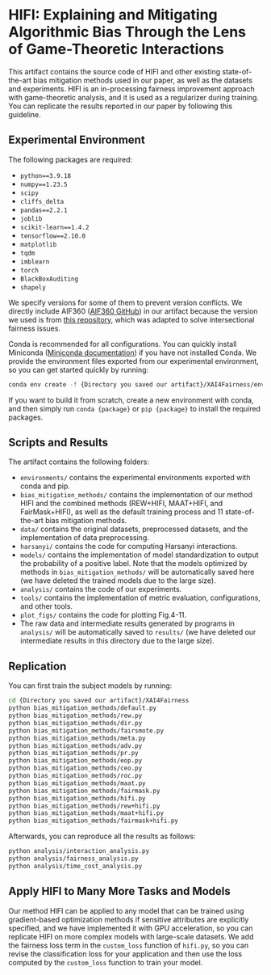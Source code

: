 # HIFI: Explaining and Mitigating Algorithmic Bias Through the Lens of Game-Theoretic Interactions

This artifact contains the source code of HIFI and other existing state-of-the-art bias mitigation methods used in our paper, as well as the datasets and experiments. HIFI is an in-processing fairness improvement approach with game-theoretic analysis, and it is used as a regularizer during training. You can replicate the results reported in our paper by following this guideline.

## Experimental Environment

The following packages are required:
- `python==3.9.18`
- `numpy==1.23.5`
- `scipy`
- `cliffs_delta`
- `pandas==2.2.1`
- `joblib`
- `scikit-learn==1.4.2`
- `tensorflow==2.10.0`
- `matplotlib`
- `tqdm`
- `imblearn`
- `torch`
- `BlackBoxAuditing`
- `shapely`

We specify versions for some of them to prevent version conflicts. We directly include AIF360 ([AIF360 GitHub](https://github.com/Trusted-AI/AIF360)) in our artifact because the version we used is from [this repository](https://github.com/chenzhenpeng18/ICSE24-Multi-Attribute-Fairness/blob/main/aif360.zip), which was adapted to solve intersectional fairness issues.

Conda is recommended for all configurations. You can quickly install Miniconda ([Miniconda documentation](https://docs.anaconda.com/miniconda/)) if you have not installed Conda. We provide the environment files exported from our experimental environment, so you can get started quickly by running:

```sh
conda env create -f {Directory you saved our artifact}/XAI4Fairness/environments/environment.yml
```

If you want to build it from scratch, create a new environment with conda, and then simply run `conda {package}` or `pip {package}` to install the required packages.

## Scripts and Results

The artifact contains the following folders:

- `environments/` contains the experimental environments exported with conda and pip.
- `bias_mitigation_methods/` contains the implementation of our method HIFI and the combined methods (REW+HIFI, MAAT+HIFI, and FairMask+HIFI), as well as the default training process and 11 state-of-the-art bias mitigation methods.
- `data/` contains the original datasets, preprocessed datasets, and the implementation of data preprocessing.
- `harsanyi/` contains the code for computing Harsanyi interactions.
- `models/` contains the implementation of model standardization to output the probability of a positive label. Note that the models optimized by methods in `bias_mitigation_methods/` will be automatically saved here (we have deleted the trained models due to the large size).
- `analysis/` contains the code of our experiments.
- `tools/` contains the implementation of metric evaluation, configurations, and other tools.
- `plot_figs/` contains the code for plotting Fig.4-11.
- The raw data and intermediate results generated by programs in `analysis/` will be automatically saved to `results/` (we have deleted our intermediate results in this directory due to the large size).

## Replication

You can first train the subject models by running:

```sh
cd {Directory you saved our artifact}/XAI4Fairness
python bias_mitigation_methods/default.py
python bias_mitigation_methods/rew.py
python bias_mitigation_methods/dir.py
python bias_mitigation_methods/fairsmote.py
python bias_mitigation_methods/meta.py
python bias_mitigation_methods/adv.py
python bias_mitigation_methods/pr.py
python bias_mitigation_methods/eop.py
python bias_mitigation_methods/ceo.py
python bias_mitigation_methods/roc.py
python bias_mitigation_methods/maat.py
python bias_mitigation_methods/fairmask.py
python bias_mitigation_methods/hifi.py
python bias_mitigation_methods/rew+hifi.py
python bias_mitigation_methods/maat+hifi.py
python bias_mitigation_methods/fairmask+hifi.py
```

Afterwards, you can reproduce all the results as follows:

```sh
python analysis/interaction_analysis.py
python analysis/fairness_analysis.py
python analysis/time_cost_analysis.py
```

## Apply HIFI to Many More Tasks and Models

Our method HIFI can be applied to any model that can be trained using gradient-based optimization methods if sensitive attributes are explicitly specified, and we have implemented it with GPU acceleration, so you can replicate HIFI on more complex models with large-scale datasets. We add the fairness loss term in the `custom_loss` function of `hifi.py`, so you can revise the classification loss for your application and then use the loss computed by the `custom_loss` function to train your model.